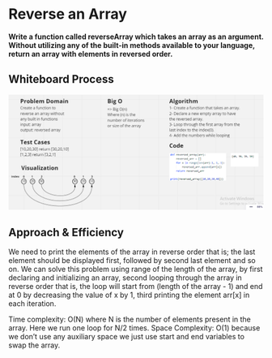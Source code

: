 # Reverse an Array
**Write a function called reverseArray which takes an array as an argument. Without utilizing any of the built-in methods available to your language, return an array with elements in reversed order.**


## Whiteboard Process
![array](./rever.png)

## Approach & Efficiency
We need to print the elements of the array in reverse order that is; the last element should be displayed first, followed by second last element and so on. We can solve this problem using range of the length of the array, by first declaring and initializing an array, second looping through the array in reverse order that is, the loop will start from (length of the array - 1) and end at 0 by decreasing the value of x by 1, third printing the element arr[x] in each iteration.

Time complexity: O(N) where N is the number of elements present in the array. Here we run one loop for N/2 times.
Space Complexity: O(1) because we don’t use any auxiliary space we just use start and end variables to swap the array.